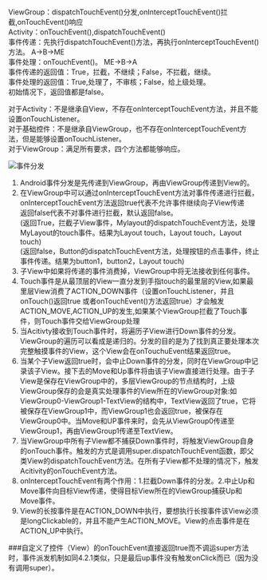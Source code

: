 ##  
ViewGroup：dispatchTouchEvent()分发,onInterceptTouchEvent()拦截,onTouchEvent()响应  
Activity：onTouchEvent(),dispatchTouchEvent()  
事件传递：先执行dispatchTouchEvent()方法，再执行onInterceptTouchEvent()方法。 A→B→ME  
事件处理：onTouchEvent()。 ME→B→A  
事件传递的返回值：True，拦截，不继续；False，不拦截，继续。  
事件处理的返回值：True,处理了，不审核；False，给上级处理。  
初始情况下，返回值都是false。  

对于Activity：不是继承自View，不存在onInterceptTouchEvent方法，并且不能设置onTouchListener。  
对于基础控件：不是继承自ViewGroup，也不存在onInterceptTouchEvent方法，但是能够设置onTouchListener。  
对于ViewGroup：满足所有要求，四个方法都能够响应。  

![事件分发](http://img.blog.csdn.net/20150722124421994)  

1. Android事件分发是先传递到ViewGroup，再由ViewGroup传递到View的。  
2. 在ViewGroup中可以通过onInterceptTouchEvent方法对事件传递进行拦截，onInterceptTouchEvent方法返回true代表不允许事件继续向子View传递  
   返回false代表不对事件进行拦截，默认返回false。  
   (返回True，拦截子View事件，Mylayout的dispatchTouchEvent方法，处理MyLayout的touch事件。结果为Layout touch，Layout touch，Layout touch)  
   (返回false，Button的dispatchTouchEvent方法，处理按钮的点击事件，终止事件传递。结果为button1，button2，Layout touch)
3. 子View中如果将传递的事件消费掉，ViewGroup中将无法接收到任何事件。  
4. Touch事件是从最顶层的View一直分发到手指touch的最里层的View,如果最里层View消费了ACTION_DOWN事件（设置onTouchListener，并且onTouch()返回true 或者onTouchEvent()方法返回true）才会触发ACTION_MOVE,ACTION_UP的发生,如果某个ViewGroup拦截了Touch事件，则Touch事件交给ViewGroup处理  
5. 当Acitivty接收到Touch事件时，将遍历子View进行Down事件的分发。ViewGroup的遍历可以看成是递归的。分发的目的是为了找到真正要处理本次完整触摸事件的View，这个View会在onTouchuEvent结果返回true。  
6. 当某个子View返回true时，会中止Down事件的分发，同时在ViewGroup中记录该子View。接下去的Move和Up事件将由该子View直接进行处理。由于子View是保存在ViewGroup中的，多层ViewGroup的节点结构时，上级ViewGroup保存的会是真实处理事件的View所在的ViewGroup对象:如ViewGroup0-ViewGroup1-TextView的结构中，TextView返回了true，它将被保存在ViewGroup1中，而ViewGroup1也会返回true，被保存在ViewGroup0中。当Move和UP事件来时，会先从ViewGroup0传递至ViewGroup1，再由ViewGroup1传递至TextView。  
7. 当ViewGroup中所有子View都不捕获Down事件时，将触发ViewGroup自身的onTouch事件。触发的方式是调用super.dispatchTouchEvent函数，即父类View的dispatchTouchEvent方法。在所有子View都不处理的情况下，触发Acitivity的onTouchEvent方法。  
8. onInterceptTouchEvent有两个作用：1.拦截Down事件的分发。2.中止Up和Move事件向目标View传递，使得目标View所在的ViewGroup捕获Up和Move事件。  
9. View的长按事件是在ACTION_DOWN中执行，要想执行长按事件该View必须是longClickable的，并且不能产生ACTION_MOVE。View的点击事件是在ACTION_UP中执行。   

###自定义了控件（View）的onTouchEvent直接返回true而不调运super方法时，事件派发机制如同4.2.1类似，只是最后up事件没有触发onClick而已（因为没有调用super）。  








